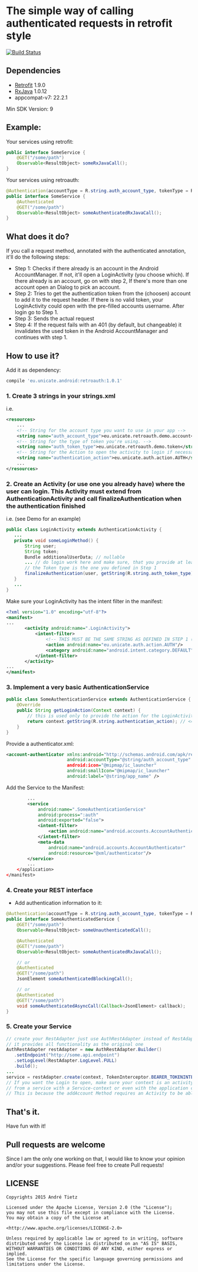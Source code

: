 # The simple way of calling authenticated requests in retrofit style
[![Build Status](https://travis-ci.org/Unic8/retroauth.svg?branch=master)](https://travis-ci.org/Unic8/retroauth)
## Dependencies
* [Retrofit](https://github.com/square/retrofit) 1.9.0
* [RxJava](https://github.com/ReactiveX/RxJava) 1.0.12
* appcompat-v7: 22.2.1

Min SDK Version: 9

## Example:
Your services using retrofit:
``` java
public interface SomeService {
    @GET("/some/path")
    Observable<ResultObject> someRxJavaCall();
}
```
Your services using retroauth:
``` java
@Authentication(accountType = R.string.auth_account_type, tokenType = R.string.auth_token_type)
public interface SomeService {
    @Authenticated
    @GET("/some/path")
    Observable<ResultObject> someAuthenticatedRxJavaCall();
}

```
## What does it do?
If you call a request method, annotated with the authenticated annotation, it'll do the following steps:
* Step 1: Checks if there already is an account in the Android AccountManager. If not, it'll open a LoginActivity (you choose which). If there already is an account, go on with step 2, If there's more than one account open an Dialog to pick an account.
* Step 2: Tries to get the authentication token from the (choosen) account to add it to the request header. If there is no valid token, your LoginActivity could open with the pre-filled accounts username. After login go to Step 1.
* Step 3: Sends the actual request
* Step 4: If the request fails with an 401 (by default, but changeable) it invalidates the used token in the Android AccountManager and continues with step 1.

## How to use it?
Add it as dependency:
```groovy
compile 'eu.unicate.android:retroauth:1.0.1'
```

### 1. Create 3 strings in your strings.xml
i.e.
``` xml
<resources>
    ...
	<!-- String for the account type you want to use in your app -->
	<string name="auth_account_type">eu.unicate.retroauth.demo.account</string>
	<!-- String for the type of token you're using. -->
	<string name="auth_token_type">eu.unicate.retroauth.demo.token</string>
	<!-- String for the Action to open the activity to login if necessary -->
	<string name="authentication_action">eu.unicate.auth.action.AUTH</string>
	...
</resources>
```
### 2. Create an Activity (or use one you already have) where the user can login. This Activity must extend from AuthenticationActivity and call finalizeAuthentication when the authentication finished
i.e. (see Demo for an example)

```java
public class LoginActivity extends AuthenticationActivity {
   ...
   private void someLoginMethod() {
       String user;
       String token;
       Bundle additionalUserData; // nullable
       ... // do login work here and make sure, that you provide at least a user and a token String
       // the Token type is the one you defined in Step 1
       finalizeAuthentication(user, getString(R.string.auth_token_type), token, additionalUserData);
   }
   ...
}
```
Make sure your LoginActivity has the intent filter in the manifest:
```xml
<?xml version="1.0" encoding="utf-8"?>
<manifest>
...
       <activity android:name=".LoginActivity">
           <intent-filter>
               <!-- THIS MUST BE THE SAME STRING AS DEFINED IN STEP 1 (sadly the resource string cannot be used for that) -->
               <action android:name="eu.unicate.auth.action.AUTH"/>
               <category android:name="android.intent.category.DEFAULT"/>
           </intent-filter>
       </activity>
...
</manifest>
```
### 3. Implement a very basic AuthenticationService
```java
public class SomeAuthenticationService extends AuthenticationService {
	@Override
	public String getLoginAction(Context context) {
	    // this is used only to provide the action for the LoginActivity to open
		return context.getString(R.string.authentication_action); // <=  This is the String provided in Step 1
	}
}
```
Provide a authenticator.xml:
```xml
<account-authenticator xmlns:android="http://schemas.android.com/apk/res/android"
					   android:accountType="@string/auth_account_type"  <= This is the String provided in Step 1
					   android:icon="@mipmap/ic_launcher"
					   android:smallIcon="@mipmap/ic_launcher"
					   android:label="@string/app_name" />
```

Add the Service to the Manifest:

```xml
        ...
        <service
            android:name=".SomeAuthenticationService"
            android:process=":auth"
            android:exported="false">
            <intent-filter>
                <action android:name="android.accounts.AccountAuthenticator"/>
            </intent-filter>
            <meta-data
                android:name="android.accounts.AccountAuthenticator"
                android:resource="@xml/authenticator"/>
        </service>
        ...
    </application>
</manifest>
```
### 4. Create your REST interface
* Add authentication information to it:

```java
@Authentication(accountType = R.string.auth_account_type, tokenType = R.string.auth_token_type)
public interface SomeAuthenticatedService {
    @GET("/some/path")
    Observable<ResultObject> someUnauthenticatedCall();

    @Authenticated
    @GET("/some/path")
    Observable<ResultObject> someAuthenticatedRxJavaCall();

    // or
    @Authenticated
    @GET("/some/path")
    JsonElement someAuthenticatedBlockingCall();

    // or
    @Authenticated
    @GET("/some/path")
    void someAuthenticatedAsyncCall(Callback<JsonElement> callback);
}
```
### 5. Create your Service
```java
// create your RestAdapter just use AuthRestAdapter instead of RestAdapter
// it provides all functionality as the original one
AuthRestAdapter restAdapter = new AuthRestAdapter.Builder()
   .setEndpoint("http://some.api.endpoint")
   .setLogLevel(RestAdapter.LogLevel.FULL)
   .build();
...
service = restAdapter.create(context, TokenInterceptor.BEARER_TOKENINTERCEPTOR, SomeAuthenticatedService.class);
// If you want the Login to open, make sure your context is an activity. If you're calling this
// from a service with a Service-context or even with the application context, the login won't open.
// This is because the addAccount Method requires an Activity to be able to open the (Login)Activity
```

## That's it.

Have fun with it!

## Pull requests are welcome
Since I am the only one working on that, I would like to know your opinion and/or your suggestions.
Please feel free to create Pull requests!

## LICENSE
```
Copyrights 2015 André Tietz

Licensed under the Apache License, Version 2.0 (the "License");
you may not use this file except in compliance with the License.
You may obtain a copy of the License at

<http://www.apache.org/licenses/LICENSE-2.0>

Unless required by applicable law or agreed to in writing, software
distributed under the License is distributed on an "AS IS" BASIS,
WITHOUT WARRANTIES OR CONDITIONS OF ANY KIND, either express or implied.
See the License for the specific language governing permissions and
limitations under the License.
```